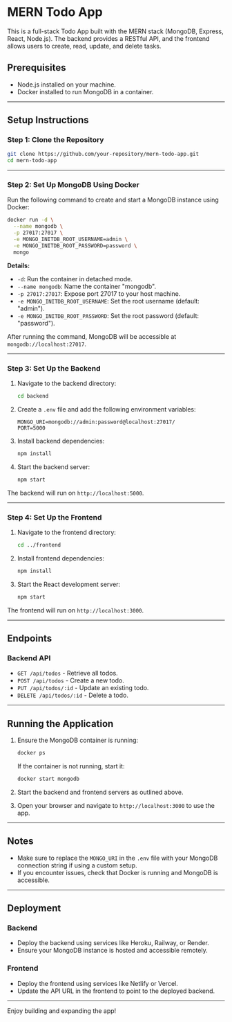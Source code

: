 # MERN Todo App

This is a full-stack Todo App built with the MERN stack (MongoDB, Express, React, Node.js). The backend provides a RESTful API, and the frontend allows users to create, read, update, and delete tasks.

## Prerequisites

- Node.js installed on your machine.
- Docker installed to run MongoDB in a container.

---

## Setup Instructions

### Step 1: Clone the Repository

```bash
git clone https://github.com/your-repository/mern-todo-app.git
cd mern-todo-app
```

---

### Step 2: Set Up MongoDB Using Docker

Run the following command to create and start a MongoDB instance using Docker:

```bash
docker run -d \
  --name mongodb \
  -p 27017:27017 \
  -e MONGO_INITDB_ROOT_USERNAME=admin \
  -e MONGO_INITDB_ROOT_PASSWORD=password \
  mongo
```

**Details:**
- `-d`: Run the container in detached mode.
- `--name mongodb`: Name the container "mongodb".
- `-p 27017:27017`: Expose port 27017 to your host machine.
- `-e MONGO_INITDB_ROOT_USERNAME`: Set the root username (default: "admin").
- `-e MONGO_INITDB_ROOT_PASSWORD`: Set the root password (default: "password").

After running the command, MongoDB will be accessible at `mongodb://localhost:27017`.

---

### Step 3: Set Up the Backend

1. Navigate to the backend directory:

   ```bash
   cd backend
   ```

2. Create a `.env` file and add the following environment variables:

   ```env
   MONGO_URI=mongodb://admin:password@localhost:27017/
   PORT=5000
   ```

3. Install backend dependencies:

   ```bash
   npm install
   ```

4. Start the backend server:

   ```bash
   npm start
   ```

The backend will run on `http://localhost:5000`.

---

### Step 4: Set Up the Frontend

1. Navigate to the frontend directory:

   ```bash
   cd ../frontend
   ```

2. Install frontend dependencies:

   ```bash
   npm install
   ```

3. Start the React development server:

   ```bash
   npm start
   ```

The frontend will run on `http://localhost:3000`.

---

## Endpoints

### Backend API

- `GET /api/todos` - Retrieve all todos.
- `POST /api/todos` - Create a new todo.
- `PUT /api/todos/:id` - Update an existing todo.
- `DELETE /api/todos/:id` - Delete a todo.

---

## Running the Application

1. Ensure the MongoDB container is running:

   ```bash
   docker ps
   ```

   If the container is not running, start it:

   ```bash
   docker start mongodb
   ```

2. Start the backend and frontend servers as outlined above.
3. Open your browser and navigate to `http://localhost:3000` to use the app.

---

## Notes

- Make sure to replace the `MONGO_URI` in the `.env` file with your MongoDB connection string if using a custom setup.
- If you encounter issues, check that Docker is running and MongoDB is accessible.

---

## Deployment

### Backend

- Deploy the backend using services like Heroku, Railway, or Render.
- Ensure your MongoDB instance is hosted and accessible remotely.

### Frontend

- Deploy the frontend using services like Netlify or Vercel.
- Update the API URL in the frontend to point to the deployed backend.

---

Enjoy building and expanding the app!

